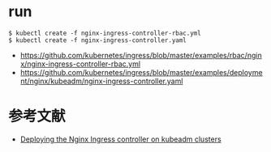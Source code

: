 

# run
```
$ kubectl create -f nginx-ingress-controller-rbac.yml
$ kubectl create -f nginx-ingress-controller.yaml
```



- https://github.com/kubernetes/ingress/blob/master/examples/rbac/nginx/nginx-ingress-controller-rbac.yml
- https://github.com/kubernetes/ingress/blob/master/examples/deployment/nginx/kubeadm/nginx-ingress-controller.yaml

# 参考文献
- [Deploying the Nginx Ingress controller on kubeadm clusters](https://github.com/kubernetes/ingress/tree/master/examples/deployment/nginx/kubeadm)
